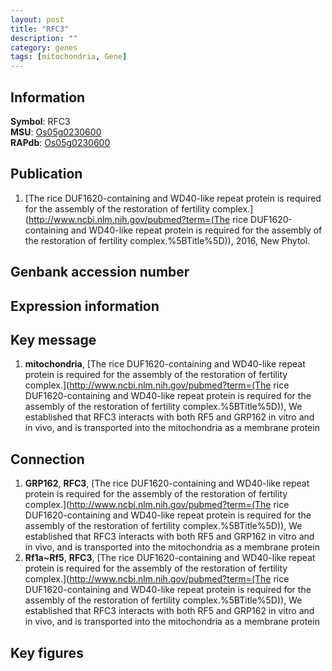 ```yaml
---
layout: post
title: "RFC3"
description: ""
category: genes
tags: [mitochondria, Gene]
---
```


## Information
__Symbol__: RFC3  
__MSU__: [Os05g0230600](http://rice.plantbiology.msu.edu/cgi-bin/ORF_infopage.cgi?orf=Os05g0230600)  
__RAPdb__: [Os05g0230600](http://rapdb.dna.affrc.go.jp/viewer/gbrowse_details/irgsp1?name=Os05g0230600)  

## Publication
1. [The rice DUF1620-containing and WD40-like repeat protein is required for the assembly of the restoration of fertility complex.](http://www.ncbi.nlm.nih.gov/pubmed?term=(The rice DUF1620-containing and WD40-like repeat protein is required for the assembly of the restoration of fertility complex.%5BTitle%5D)), 2016, New Phytol.

## Genbank accession number

## Expression information

## Key message
1. __mitochondria__, [The rice DUF1620-containing and WD40-like repeat protein is required for the assembly of the restoration of fertility complex.](http://www.ncbi.nlm.nih.gov/pubmed?term=(The rice DUF1620-containing and WD40-like repeat protein is required for the assembly of the restoration of fertility complex.%5BTitle%5D)),  We established that RFC3 interacts with both RF5 and GRP162 in vitro and in vivo, and is transported into the mitochondria as a membrane protein

## Connection
1. __GRP162__, __RFC3__, [The rice DUF1620-containing and WD40-like repeat protein is required for the assembly of the restoration of fertility complex.](http://www.ncbi.nlm.nih.gov/pubmed?term=(The rice DUF1620-containing and WD40-like repeat protein is required for the assembly of the restoration of fertility complex.%5BTitle%5D)),  We established that RFC3 interacts with both RF5 and GRP162 in vitro and in vivo, and is transported into the mitochondria as a membrane protein
2. __Rf1a~Rf5__, __RFC3__, [The rice DUF1620-containing and WD40-like repeat protein is required for the assembly of the restoration of fertility complex.](http://www.ncbi.nlm.nih.gov/pubmed?term=(The rice DUF1620-containing and WD40-like repeat protein is required for the assembly of the restoration of fertility complex.%5BTitle%5D)),  We established that RFC3 interacts with both RF5 and GRP162 in vitro and in vivo, and is transported into the mitochondria as a membrane protein

## Key figures


